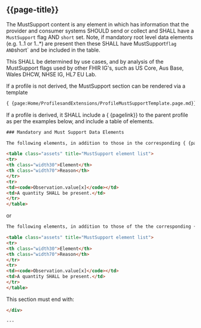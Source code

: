 ## {{page-title}}

The MustSupport content is any element in which has information that the provider and consumer systems SHOULD send or collect and SHALL have a `MustSupport` flag AND `short` set. Note, if mandatory root level data elements (e.g. 1..1 or 1..*) are present then these SHALL have MustSupport` flag AND `short` and be included in the table.  

This SHALL be determined by use cases, and by analysis of the MustSupport flags used by other FHIR IG's, such as US Core, Aus Base, Wales DHCW, NHSE IG, HL7 EU Lab.

If a profile is not derived, the MustSupport section can be rendered via a template

~~~~html
{ {page:Home/ProfilesandExtensions/ProfileMustSupportTemplate.page.md}}
~~~~

If a profile is derived, it SHALL include a { {pagelink}} to the parent profile as per the examples below, and include a table of elements.

~~~html
### Mandatory and Must Support Data Elements

The following elements, in addition to those in the corresponding { {pagelink:Profile-Observation,text:UKCore-Observation}} parent profile, are identified as MustSupport, and it is expected that consumers and suppliers SHALL support these as per the { {pagelink:Guidance-MustSupport}}.

<table class="assets" title="MustSupport element list">
<tr>
<th class="width30">Element</th>
<th class="width70">Reason</th>
</tr>
<tr>
<td><code>Observation.value[x]</code></td>
<td>A quantity SHALL be present.</td>
</tr>
</table>

~~~

or

~~~html
The following elements, in addition to those of the the corresponding { {pagelink:Profile-Observation,text:UKCore-Observation}} and { {pagelink:Profile-Observation-VitalSigns,text:UKCore-Observation-VitalSigns}} parent profiles, are identified as MustSupport, and it is expected that consumers and suppliers SHALL support these as per the { {pagelink:Guidance-MustSupport}}.

<table class="assets" title="MustSupport element list">
<tr>
<th class="width30">Element</th>
<th class="width70">Reason</th>
</tr>
<tr>
<td><code>Observation.value[x]</code></td>
<td>A quantity SHALL be present.</td>
</tr>
</table>
~~~

This section must end with:

~~~~html
</div>

---
~~~~